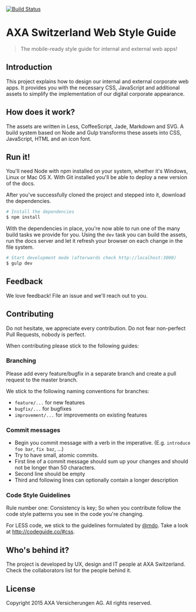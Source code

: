 [![Build Status](https://api.shippable.com/projects/544e872d44927f89db3df031/badge?branchName=master)](https://app.shippable.com/projects/544e872d44927f89db3df031/builds/latest)

# AXA Switzerland Web Style Guide

> The mobile-ready style guide for internal and external
> web apps!

## Introduction

This project explains how to design our internal and external
corporate web apps. It provides you with the necessary CSS, JavaScript
and additional assets to simplify the implementation of our digital
corporate appearance.

## How does it work?

The assets are written in Less, CoffeeScript, Jade, Markdown and SVG.
A build system based on Node and Gulp transforms these assets into
CSS, JavaScript, HTML and an icon font.

## Run it!

You'll need Node with npm installed on your system, whether
it's Windows, Linux or Mac OS X. With Git installed you'll be able to deploy
a new version of the docs.

After you've successfully cloned the project and stepped into it, download
the dependencies.

```sh
# Install the dependencies
$ npm install
```

With the dependencies in place, you're now able to run one of the many
build tasks we provide for you. Using the `dev` task you can build the
assets, run the docs server and let it refresh your browser on each change
in the file system.

```sh
# Start development mode (afterwards check http://localhost:3000)
$ gulp dev
```

## Feedback

We love feedback! File an issue and we'll reach out to you.

## Contributing

Do not hesitate, we appreciate every contribution. Do not fear non-perfect Pull Requests, nobody is perfect.

When contributing please stick to the following guides:

### Branching

Please add every feature/bugfix in a separate branch and create a pull request to the master branch.

We stick to the following naming conventions for branches:

- `feature/...` for new features
- `bugfix/...` for bugfixes
- `improvement/...` for improvements on existing features

### Commit messages

- Begin you commit message with a verb in the imperative. (E.g. ```introduce foo bar```, ```fix baz```, ...)
- Try to have small, atomic commits.
- First line of a commit message should sum up your changes and should not be longer than 50 characters.
- Second line should be empty
- Third and following lines can optionally contain a longer description

### Code Style Guidelines

Rule number one: Consistency is key; So when you contribute follow the code style
patterns you see in the code you're changing.

For LESS code, we stick to the guidelines formulated by [@mdo](https://twitter.com/mdo).
Take a look at http://codeguide.co/#css.

## Who's behind it?

The project is developed by UX, design and IT people at AXA Switzerland.
Check the collaborators list for the people behind it.

## License

Copyright 2015 AXA Versicherungen AG. All rights reserved.

<!-- Copyright AXA Versicherungen AG 2015 -->
